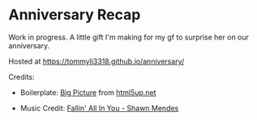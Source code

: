 # Anniversary Recap

Work in progress. A little gift I'm making for my gf to surprise her on our anniversary.

Hosted at https://tommyli3318.github.io/anniversary/

Credits:

* Boilerplate: [Big Picture](https://html5up.net/big-picture) from [html5up.net](html5up.net)

* Music Credit: [Fallin' All In You - Shawn Mendes](https://www.youtube.com/watch?v=pWCcEDsGvXU)